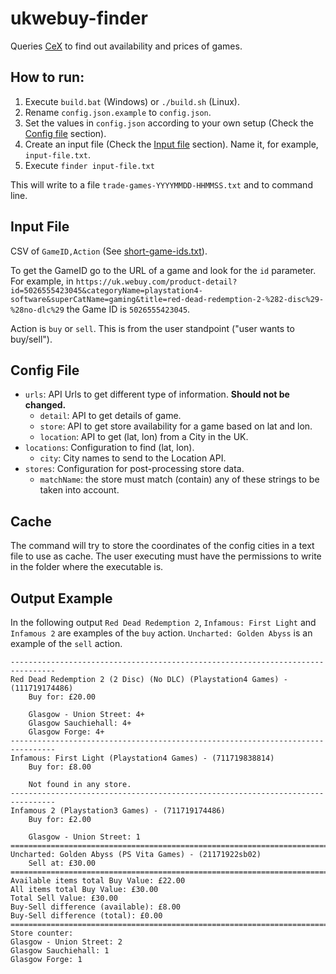 # ukwebuy-finder
Queries [CeX](https://uk.webuy.com/) to find out availability and prices of games.

## How to run:
1. Execute `build.bat` (Windows) or `./build.sh` (Linux).
2. Rename `config.json.example` to `config.json`.
3. Set the values in `config.json` according to your own setup (Check the [Config file](#config-file) section).
4. Create an input file (Check the [Input file](#input-file) section). Name it, for example, `input-file.txt`.
5. Execute `finder input-file.txt`

This will write to a file `trade-games-YYYYMMDD-HHMMSS.txt` and to command line.

## Input File

CSV of `GameID,Action` (See [short-game-ids.txt](https://github.com/fkandus/ukwebuy-finder/blob/master/short-game-ids.txt)).

To get the GameID go to the URL of a game and look for the `id` parameter.
For example, in `https://uk.webuy.com/product-detail?id=5026555423045&categoryName=playstation4-software&superCatName=gaming&title=red-dead-redemption-2-%282-disc%29-%28no-dlc%29` the Game ID is `5026555423045`.

Action is `buy` or `sell`. This is from the user standpoint ("user wants to buy/sell").

## Config File

- `urls`: API Urls to get different type of information. **Should not be changed.**
  - `detail`: API to get details of game.
  - `store`: API to get store availability for a game based on lat and lon.
  - `location`: API to get (lat, lon) from a City in the UK.
- `locations`: Configuration to find (lat, lon).
  - `city`: City names to send to the Location API.
- `stores`: Configuration for post-processing store data.
  - `matchName`: the store must match (contain) any of these strings to be taken into account.

## Cache

The command will try to store the coordinates of the config cities in a text file to use as cache. The user executing must have the permissions to write in the folder where the executable is.

## Output Example

In the following output `Red Dead Redemption 2`, `Infamous: First Light` and `Infamous 2` are examples of the `buy` action. `Uncharted: Golden Abyss` is an example of the `sell` action.

```
--------------------------------------------------------------------------------
Red Dead Redemption 2 (2 Disc) (No DLC) (Playstation4 Games) - (111719174486)
    Buy for: £20.00

    Glasgow - Union Street: 4+
    Glasgow Sauchiehall: 4+
    Glasgow Forge: 4+
--------------------------------------------------------------------------------
Infamous: First Light (Playstation4 Games) - (711719838814)
    Buy for: £8.00

    Not found in any store.
--------------------------------------------------------------------------------
Infamous 2 (Playstation3 Games) - (711719174486)
    Buy for: £2.00

    Glasgow - Union Street: 1
================================================================================
Uncharted: Golden Abyss (PS Vita Games) - (21171922sb02)
    Sell at: £30.00
================================================================================
Available items total Buy Value: £22.00
All items total Buy Value: £30.00
Total Sell Value: £30.00
Buy-Sell difference (available): £8.00
Buy-Sell difference (total): £0.00
================================================================================
Store counter:
Glasgow - Union Street: 2
Glasgow Sauchiehall: 1
Glasgow Forge: 1
```


